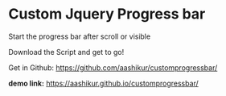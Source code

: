 # Custom Jquery Progress bar
Start the progress bar after scroll or visible 


Download the Script and get to go!

Get in Github:
https://github.com/aashikur/customprogressbar/


<strong>demo link:</strong>
https://aashikur.github.io/customprogressbar/


